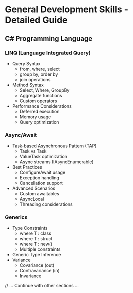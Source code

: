 # General Development Skills - Detailed Guide

## C# Programming Language

### LINQ (Language Integrated Query)
- Query Syntax
  - from, where, select
  - group by, order by
  - join operations
- Method Syntax
  - Select, Where, GroupBy
  - Aggregate functions
  - Custom operators
- Performance Considerations
  - Deferred execution
  - Memory usage
  - Query optimization

### Async/Await
- Task-based Asynchronous Pattern (TAP)
  - Task vs Task<T>
  - ValueTask optimization
  - Async streams (IAsyncEnumerable)
- Best Practices
  - ConfigureAwait usage
  - Exception handling
  - Cancellation support
- Advanced Scenarios
  - Custom awaitables
  - AsyncLocal<T>
  - Threading considerations

### Generics
- Type Constraints
  - where T : class
  - where T : struct
  - where T : new()
  - Multiple constraints
- Generic Type Inference
- Variance
  - Covariance (out)
  - Contravariance (in)
  - Invariance

// ... Continue with other sections ...
